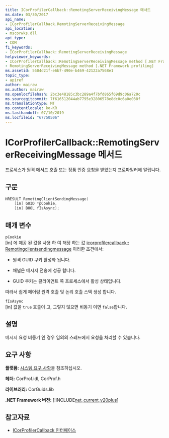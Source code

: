 ```yaml
---
title: ICorProfilerCallback::RemotingServerReceivingMessage 메서드
ms.date: 03/30/2017
api_name:
- ICorProfilerCallback.RemotingServerReceivingMessage
api_location:
- mscorwks.dll
api_type:
- COM
f1_keywords:
- ICorProfilerCallback::RemotingServerReceivingMessage
helpviewer_keywords:
- ICorProfilerCallback::RemotingServerReceivingMessage method [.NET Framework profiling]
- RemotingServerReceivingMessage method [.NET Framework profiling]
ms.assetid: 5604d21f-e6b7-490e-b469-42122a7568e1
topic_type:
- apiref
author: mairaw
ms.author: mairaw
ms.openlocfilehash: 2bc3e48185c3bc289a4f7bfd865f69d9c06a720c
ms.sourcegitcommit: 7f616512044ab7795e32806578e8dc0c6a0e038f
ms.translationtype: MT
ms.contentlocale: ko-KR
ms.lasthandoff: 07/10/2019
ms.locfileid: "67750506"
---
```

# <a name="icorprofilercallbackremotingserverreceivingmessage-method"></a>ICorProfilerCallback::RemotingServerReceivingMessage 메서드
프로세스가 원격 메서드 호출 또는 정품 인증 요청을 받았는지 프로파일러에 알립니다.  
  
## <a name="syntax"></a>구문  
  
```cpp  
HRESULT RemotingClientSendingMessage(  
    [in] GUID *pCookie,  
    [in] BOOL fIsAsync);  
```  
  
## <a name="parameters"></a>매개 변수  
 `pCookie`  
 [in] 에 제공 된 값을 사용 하 여 해당 하는 값 [icorprofilercallback:: Remotingclientsendingmessage](../../../../docs/framework/unmanaged-api/profiling/icorprofilercallback-remotingclientsendingmessage-method.md) 이러한 조건에서:  
  
- 원격 GUID 쿠키 활성화 됩니다.  
  
- 채널은 메시지 전송에 성공 합니다.  
  
- GUID 쿠키는 클라이언트 쪽 프로세스에서 활성 상태입니다.  
  
 따라서 쉽게 페어링 원격 호출 및 논리 호출 스택 생성 합니다.  
  
 `fIsAsync`  
 [in] 값을 `true` 호출이 고, 그렇지 않으면 비동기 이면 `false`합니다.  
  
## <a name="remarks"></a>설명  
 메시지 요청 비동기 인 경우 임의의 스레드에서 요청을 처리할 수 있습니다.  
  
## <a name="requirements"></a>요구 사항  
 **플랫폼:** [시스템 요구 사항](../../../../docs/framework/get-started/system-requirements.md)을 참조하십시오.  
  
 **헤더:** CorProf.idl, CorProf.h  
  
 **라이브러리:** CorGuids.lib  
  
 **.NET Framework 버전:** [!INCLUDE[net_current_v20plus](../../../../includes/net-current-v20plus-md.md)]  
  
## <a name="see-also"></a>참고자료

- [ICorProfilerCallback 인터페이스](../../../../docs/framework/unmanaged-api/profiling/icorprofilercallback-interface.md)
